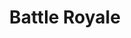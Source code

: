 ---
title: "Battle Royale"

year: 2000

director: "Kinji Fukasaku"

summary: "Japanese teenagers in school uniforms on an island killing each other"

comment: "An instant classic. Everything in this movie is just as awesome as you hope. Its the Mad Max of japanese school uniforms"

image: "https://media.giphy.com/media/ZjTDt3tzaen0k/giphy.gif"

imdb: "https://www.imdb.com/title/tt0266308/"

quotes:
  - "Hey, my father was a fisherman."
---